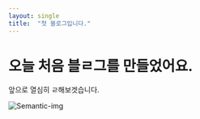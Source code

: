 ```yaml
---
layout: single
title:  "첫 블로그입니다."
---
```

# 오늘 처음 블ㄹ그를 만들었어요.

앞으로 열심히 ㄹ해보겟습니다.



![Semantic-img](C:\daehwan2-github-blog\daehwan2.github.io\images\2021-12-13-first\Semantic-img.png)
